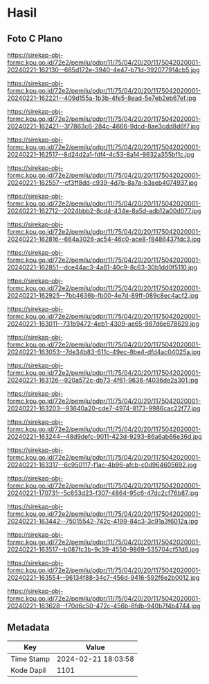 # Hasil

## Foto C Plano

https://sirekap-obj-formc.kpu.go.id/72e2/pemilu/pdpr/11/75/04/20/20/1175042020001-20240221-162130--685d172e-3940-4e47-b71d-392077914cb5.jpg

https://sirekap-obj-formc.kpu.go.id/72e2/pemilu/pdpr/11/75/04/20/20/1175042020001-20240221-162221--409d155a-1b3b-4fe5-8ead-5e7eb2eb67ef.jpg

https://sirekap-obj-formc.kpu.go.id/72e2/pemilu/pdpr/11/75/04/20/20/1175042020001-20240221-162421--3f7863c6-284c-4666-9dcd-8ae3cdd8d6f7.jpg

https://sirekap-obj-formc.kpu.go.id/72e2/pemilu/pdpr/11/75/04/20/20/1175042020001-20240221-162517--8d24d2a1-fdf4-4c53-8a14-9632a355bf1c.jpg

https://sirekap-obj-formc.kpu.go.id/72e2/pemilu/pdpr/11/75/04/20/20/1175042020001-20240221-162557--cf3ff8dd-c939-4d7b-8a7a-b3aeb4074937.jpg

https://sirekap-obj-formc.kpu.go.id/72e2/pemilu/pdpr/11/75/04/20/20/1175042020001-20240221-162712--2024bbb2-8cd4-434e-8a5d-adb12a00d077.jpg

https://sirekap-obj-formc.kpu.go.id/72e2/pemilu/pdpr/11/75/04/20/20/1175042020001-20240221-162816--664a3026-ac54-46c0-ace8-f8486437fdc3.jpg

https://sirekap-obj-formc.kpu.go.id/72e2/pemilu/pdpr/11/75/04/20/20/1175042020001-20240221-162851--dce44ac3-4a61-40c9-8c63-30b1dd0f5110.jpg

https://sirekap-obj-formc.kpu.go.id/72e2/pemilu/pdpr/11/75/04/20/20/1175042020001-20240221-162925--7bb4636b-fb00-4e7d-89ff-089c8ec4acf2.jpg

https://sirekap-obj-formc.kpu.go.id/72e2/pemilu/pdpr/11/75/04/20/20/1175042020001-20240221-163011--731b9472-4eb1-4309-ae65-987d6e678629.jpg

https://sirekap-obj-formc.kpu.go.id/72e2/pemilu/pdpr/11/75/04/20/20/1175042020001-20240221-163053--7de34b83-611c-49ec-8be4-dfd4ac04025a.jpg

https://sirekap-obj-formc.kpu.go.id/72e2/pemilu/pdpr/11/75/04/20/20/1175042020001-20240221-163126--920a572c-db73-4f61-9636-f4036de2a301.jpg

https://sirekap-obj-formc.kpu.go.id/72e2/pemilu/pdpr/11/75/04/20/20/1175042020001-20240221-163203--93640a20-cde7-4974-8173-9986cac22f77.jpg

https://sirekap-obj-formc.kpu.go.id/72e2/pemilu/pdpr/11/75/04/20/20/1175042020001-20240221-163244--48d9defc-9011-423d-9293-86a6ab66e36d.jpg

https://sirekap-obj-formc.kpu.go.id/72e2/pemilu/pdpr/11/75/04/20/20/1175042020001-20240221-163317--6c950117-f1ac-4b96-afcb-c0d964605692.jpg

https://sirekap-obj-formc.kpu.go.id/72e2/pemilu/pdpr/11/75/04/20/20/1175042020001-20240221-170731--5c653d23-f307-4864-95c6-47dc2cf76b87.jpg

https://sirekap-obj-formc.kpu.go.id/72e2/pemilu/pdpr/11/75/04/20/20/1175042020001-20240221-163442--75015542-742c-4199-84c3-3c91a3f6012a.jpg

https://sirekap-obj-formc.kpu.go.id/72e2/pemilu/pdpr/11/75/04/20/20/1175042020001-20240221-163517--b087fc3b-9c39-4550-9869-535704cf51d6.jpg

https://sirekap-obj-formc.kpu.go.id/72e2/pemilu/pdpr/11/75/04/20/20/1175042020001-20240221-163554--96134f88-34c7-456d-9416-592f6e2b0012.jpg

https://sirekap-obj-formc.kpu.go.id/72e2/pemilu/pdpr/11/75/04/20/20/1175042020001-20240221-163628--f70d6c50-472c-456b-8fdb-940b7f4b4744.jpg


## Metadata

| Key        | Value               |
| ---------- | ------------------- |
| Time Stamp | 2024-02-21 18:03:58 |
| Kode Dapil | 1101                |



